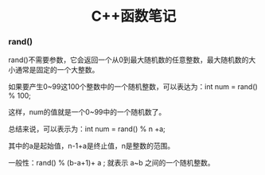 <center><h1>C++函数笔记</h1></center>

### rand()

rand()不需要参数，它会返回一个从0到最大随机数的任意整数，最大随机数的大小通常是固定的一个大整数。

如果要产生0~99这100个整数中的一个随机整数，可以表达为：int num = rand() % 100; 

这样，num的值就是一个0~99中的一个随机数了。

总结来说，可以表示为：int num = rand() % n +a;

其中的a是起始值，n-1+a是终止值，n是整数的范围。

一般性：rand() % (b-a+1)+ a ;   就表示  a~b 之间的一个随机整数。

